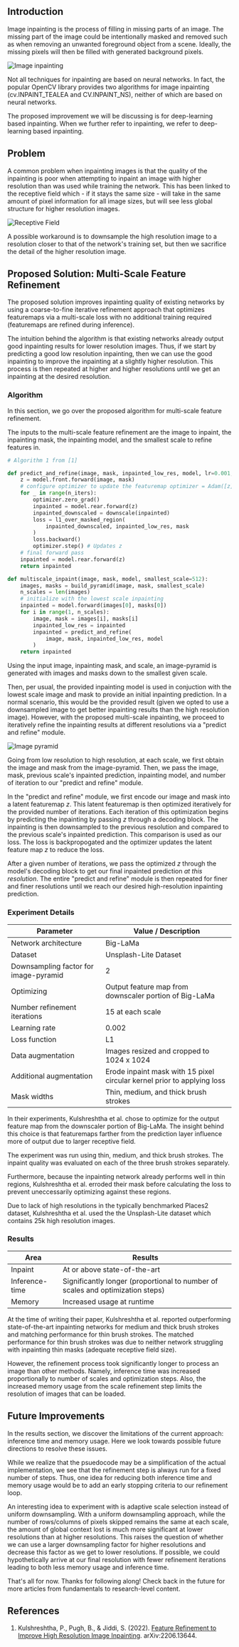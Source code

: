 ## Introduction

Image inpainting is the process of filling in missing parts of an image. The missing part of the image could be intentionally masked and removed such as when removing an unwanted foreground object from a scene. Ideally, the missing pixels will then be filled with generated background pixels.

![Image inpainting](./assets/inpainting-example.svg "Above is an illustrative example of what we hope to achieve with inpainting. The left image has some pixels removed with a few black marker strokes. On the right, the pixels are restored via inpainting.")

Not all techniques for inpainting are based on neural networks. In fact, the popular OpenCV library provides two algorithms for image inpainting (cv.INPAINT_TEALEA and CV.INPAINT_NS), neither of which are based on neural networks.

The proposed improvement we will be discussing is for deep-learning based inpainting. When we further refer to inpainting, we refer to deep-learning based inpainting.

## Problem

A common problem when inpainting images is that the quality of the inpainting is poor when attempting to inpaint an image with higher resolution than was used while training the network. This has been linked to the receptive field which - if it stays the same size - will take in the same amount of pixel information for all image sizes, but will see less global structure for higher resolution images.

![Receptive Field](./assets/receptive-field.svg "Here we see an example of a statically sized receptive field applied to the pixels of a low resolution and high resolution copy of the same image. The receptive field will see 3x3 pixels for both the low and high resolutions. Howevever, a 3x3 block pixels in the low resolution image cover more global context whereas the 3x3 block in the high resolution trades off global context for detail.")

A possible workaround is to downsample the high resolution image to a resolution closer to that of the network's training set, but then we sacrifice the detail of the higher resolution image.

## Proposed Solution: Multi-Scale Feature Refinement

The proposed solution improves inpainting quality of existing networks by using a coarse-to-fine iterative refinement approach that optimizes featuremaps via a multi-scale loss with no additional training required (featuremaps are refined during inference).

The intuition behind the algorithm is that existing networks already output good inpainting results for lower resolution images. Thus, if we start by predicting a good low resolution inpainting, then we can use the good inpainting to improve the inpainting at a slightly higher resolution. This process is then repeated at higher and higher resolutions until we get an inpainting at the desired resolution.

### Algorithm

In this section, we go over the proposed algorithm for multi-scale feature refinement.

The inputs to the multi-scale feature refinement are the image to inpaint, the inpainting mask, the inpainting model, and the smallest scale to refine features in.

```python
# Algorithm 1 from [1]

def predict_and_refine(image, mask, inpainted_low_res, model, lr=0.001, n_iters=15):
    z = model.front.forward(image, mask)
    # configure optimizer to update the featuremap optimizer = Adam([z], lr)
    for _ in range(n_iters):
        optimizer.zero_grad()
        inpainted = model.rear.forward(z)
        inpainted_downscaled = downscale(inpainted)
        loss = l1_over_masked_region(
            inpainted_downscaled, inpainted_low_res, mask
        )
        loss.backward()
        optimizer.step() # Updates z
    # final forward pass
    inpainted = model.rear.forward(z)
    return inpainted

def multiscale_inpaint(image, mask, model, smallest_scale=512):
    images, masks = build_pyramid(image, mask, smallest_scale)
    n_scales = len(images)
    # initialize with the lowest scale inpainting
    inpainted = model.forward(images[0], masks[0])
    for i in range(1, n_scales):
        image, mask = images[i], masks[i]
        inpainted_low_res = inpainted
        inpainted = predict_and_refine(
            image, mask, inpainted_low_res, model
        )
    return inpainted
```

Using the input image, inpainting mask, and scale, an image-pyramid is generated with images and masks down to the smallest given scale.

Then, per usual, the provided inpainting model is used in conjuction with the lowest scale image and mask to provide an initial inpainting prediction. In a normal scenario, this would be the provided result (given we opted to use a downsampled image to get better inpainting results than the high resolution image). However, with the proposed multi-scale inpainting, we proceed to iteratively refine the inpainting results at different resolutions via a "predict and refine" module.

![Image pyramid](./assets/image-pyramid.svg "An image-pyramid is a stack of the same image at different resolutions. There are two different types of image pyramids: Gaussian and Laplacian. In this blog we refer to Gaussian image pyramids which are created by iteratively applying a Gaussian kernel to a higher resolution image to output a blurred and downsampled image.")

Going from low resolution to high resolution, at each scale, we first obtain the image and mask from the image-pyramid. Then, we pass the image, mask, previous scale's inpainted prediction, inpainting model, and number of iteration to our "predict and refine" module.

In the "predict and refine" module, we first encode our image and mask into a latent featuremap $z$. This latent featuremap is then optimized iteratively for the provided number of iterations. Each iteration of this optimization begins by predicting the inpainting by passing $z$ through a decoding block. The inpainting is then downsampled to the previous resolution and compared to the previous scale's inpainted prediction. This comparison is used as our loss. The loss is backpropogated and the optimizer updates the latent feature map $z$ to reduce the loss.

After a given number of iterations, we pass the optimized $z$ through the model's decoding block to get our final inpainted prediction _at this resolution_. The entire "predict and refine" module is then repeated for finer and finer resolutions until we reach our desired high-resolution inpainting prediction.

### Experiment Details

| Parameter                             | Value / Description                                                     |
| ------------------------------------- | ----------------------------------------------------------------------- |
| Network architecture                  | Big-LaMa                                                                |
| Dataset                               | Unsplash-Lite Dataset                                                   |
| Downsampling factor for image-pyramid | 2                                                                       |
| Optimizing                            | Output feature map from downscaler portion of Big-LaMa                  |
| Number refinement iterations          | 15 at each scale                                                        |
| Learning rate                         | 0.002                                                                   |
| Loss function                         | L1                                                                      |
| Data augmentation                     | Images resized and cropped to 1024 x 1024                               |
| Additional augmentation               | Erode inpaint mask with 15 pixel circular kernel prior to applying loss |
| Mask widths                           | Thin, medium, and thick brush strokes                                   |

In their experiments, Kulshreshtha et al. chose to optimize for the output feature map from the downscaler portion of Big-LaMa. The insight behind this choice is that featuremaps farther from the prediction layer influence more of output due to larger receptive field.

The experiment was run using thin, medium, and thick brush strokes. The inpaint quality was evaluated on each of the three brush strokes separately.

Furthermore, because the inpainting network already performs well in thin regions, Kulshreshtha et al. erroded their mask before calculating the loss to prevent uneccessarily optimizing against these regions.

Due to lack of high resolutions in the typically benchmarked Places2 dataset, Kulshreshtha et al. used the the Unsplash-Lite dataset which contains 25k high resolution images.

### Results

| Area           | Results                                                                        |
| -------------- | ------------------------------------------------------------------------------ |
| Inpaint        | At or above state-of-the-art                                                   |
| Inference-time | Significantly longer (proportional to number of scales and optimization steps) |
| Memory         | Increased usage at runtime                                                     |

At the time of writing their paper, Kulshreshtha et al. reported outperforming state-of-the-art inpainting networks for medium and thick brush strokes and matching performance for thin brush strokes. The matched performance for thin brush strokes was due to neither network struggling with inpainting thin masks (adequate receptive field size).

However, the refinement process took significantly longer to process an image than other methods. Namely, inference time was increased proportionally to number of scales and optimization steps. Also, the increased memory usage from the scale refinement step limits the resolution of images that can be loaded.

## Future Improvements

In the results section, we discover the limitations of the current approach: inference time and memory usage. Here we look towards possible future directions to resolve these issues.

While we realize that the psuedocode may be a simplification of the actual implementation, we see that the refinement step is always run for a fixed number of steps. Thus, one idea for reducing both inference time and memory usage would be to add an early stopping criteria to our refinement loop.

An interesting idea to experiment with is adaptive scale selection instead of uniform downsampling. With a uniform downsampling approach, while the number of rows/columns of pixels skipped remains the same at each scale, the amount of global context lost is much more significant at lower resolutions than at higher resolutions. This raises the question of whether we can use a larger downsampling factor for higher resolutions and decrease this factor as we get to lower resolutions. If possible, we could hypothetically arrive at our final resolution with fewer refinement iterations leading to both less memory usage and inference time.

That's all for now. Thanks for following along! Check back in the future for more articles from fundamentals to research-level content.

## References

1. Kulshreshtha, P., Pugh, B., & Jiddi, S. (2022). [Feature Refinement to Improve High Resolution Image Inpainting](https://arxiv.org/abs/2206.13644). arXiv:2206.13644.
